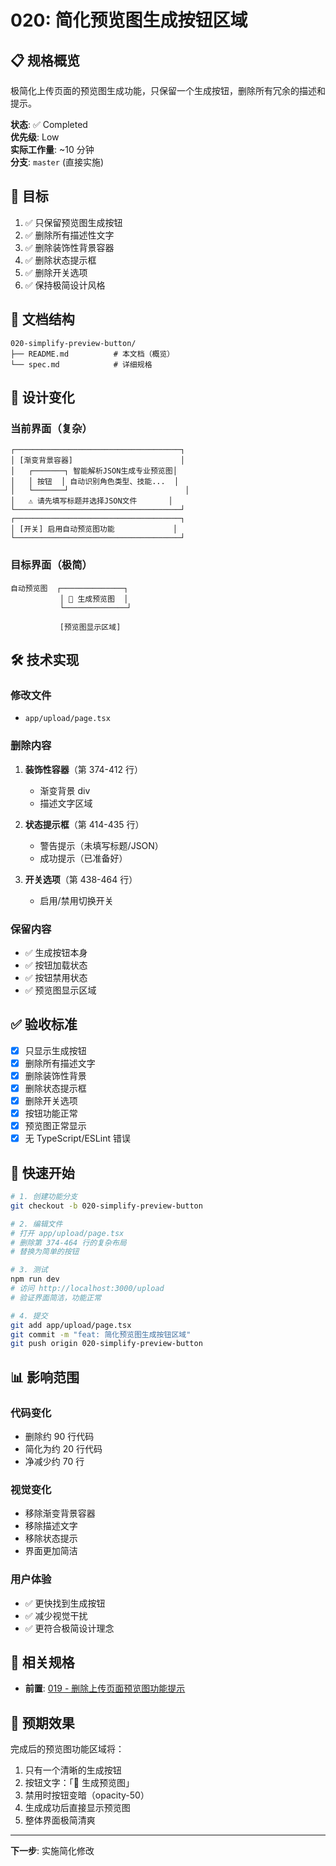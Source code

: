 # 020: 简化预览图生成按钮区域

## 📋 规格概览

极简化上传页面的预览图生成功能，只保留一个生成按钮，删除所有冗余的描述和提示。

**状态**: ✅ Completed  
**优先级**: Low  
**实际工作量**: ~10 分钟  
**分支**: `master` (直接实施)

## 🎯 目标

1. ✅ 只保留预览图生成按钮
2. ✅ 删除所有描述性文字
3. ✅ 删除装饰性背景容器
4. ✅ 删除状态提示框
5. ✅ 删除开关选项
6. ✅ 保持极简设计风格

## 📁 文档结构

```
020-simplify-preview-button/
├── README.md          # 本文档（概览）
└── spec.md            # 详细规格
```

## 🎨 设计变化

### 当前界面（复杂）
```
┌─────────────────────────────────────┐
│ [渐变背景容器]                        │
│   ┌───────┐ 智能解析JSON生成专业预览图│
│   │ 按钮  │ 自动识别角色类型、技能...  │
│   └───────┘                          │
│   ⚠️ 请先填写标题并选择JSON文件       │
└─────────────────────────────────────┘
┌─────────────────────────────────────┐
│ [开关] 启用自动预览图功能             │
└─────────────────────────────────────┘
```

### 目标界面（极简）
```
自动预览图  ┌──────────────┐
           │ 🎨 生成预览图  │
           └──────────────┘
           
           [预览图显示区域]
```

## 🛠️ 技术实现

### 修改文件
- `app/upload/page.tsx`

### 删除内容
1. **装饰性容器**（第 374-412 行）
   - 渐变背景 div
   - 描述文字区域
   
2. **状态提示框**（第 414-435 行）
   - 警告提示（未填写标题/JSON）
   - 成功提示（已准备好）
   
3. **开关选项**（第 438-464 行）
   - 启用/禁用切换开关

### 保留内容
- ✅ 生成按钮本身
- ✅ 按钮加载状态
- ✅ 按钮禁用状态
- ✅ 预览图显示区域

## ✅ 验收标准

- [x] 只显示生成按钮
- [x] 删除所有描述文字
- [x] 删除装饰性背景
- [x] 删除状态提示框
- [x] 删除开关选项
- [x] 按钮功能正常
- [x] 预览图正常显示
- [x] 无 TypeScript/ESLint 错误

## 🚀 快速开始

```bash
# 1. 创建功能分支
git checkout -b 020-simplify-preview-button

# 2. 编辑文件
# 打开 app/upload/page.tsx
# 删除第 374-464 行的复杂布局
# 替换为简单的按钮

# 3. 测试
npm run dev
# 访问 http://localhost:3000/upload
# 验证界面简洁，功能正常

# 4. 提交
git add app/upload/page.tsx
git commit -m "feat: 简化预览图生成按钮区域"
git push origin 020-simplify-preview-button
```

## 📊 影响范围

### 代码变化
- 删除约 90 行代码
- 简化为约 20 行代码
- 净减少约 70 行

### 视觉变化
- 移除渐变背景容器
- 移除描述文字
- 移除状态提示
- 界面更加简洁

### 用户体验
- ✅ 更快找到生成按钮
- ✅ 减少视觉干扰
- ✅ 更符合极简设计理念

## 📝 相关规格

- **前置**: [019 - 删除上传页面预览图功能提示](../019-remove-upload-preview-tips/)

## 🎯 预期效果

完成后的预览图功能区域将：
1. 只有一个清晰的生成按钮
2. 按钮文字：「🎨 生成预览图」
3. 禁用时按钮变暗（opacity-50）
4. 生成成功后直接显示预览图
5. 整体界面极简清爽

---

**下一步**: 实施简化修改
